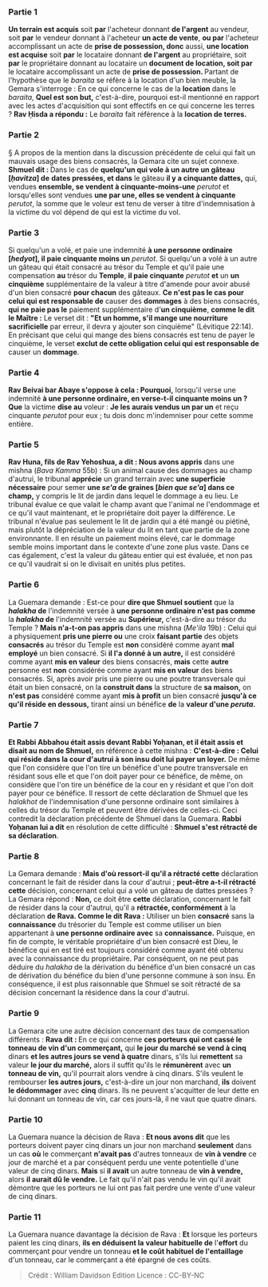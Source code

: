 
### Partie 1
<b>Un terrain est acquis</b> soit <b>par</b> l'acheteur donnant <b>de l'argent</b> au vendeur, soit <b>par</b> le vendeur donnant à l'acheteur <b>un acte de vente</b>, <b>ou par</b> l'acheteur accomplissant un acte de <b>prise de possession, donc</b> aussi, <b>une location est acquise</b> soit <b>par</b> le locataire donnant <b>de l'argent</b> au propriétaire, soit <b>par</b> le propriétaire donnant au locataire un <b>document de location, soit par</b> le locataire accomplissant un acte de <b>prise de possession. </b> Partant de l'hypothèse que le <i>baraita</i> se réfère à la location d'un bien meuble, la Gemara s'interroge : En ce qui concerne le cas de la <b>location</b> dans le <i>baraita</i>, <b>Quel est son but,</b> c'est-à-dire, pourquoi est-il mentionné en rapport avec les actes d'acquisition qui sont effectifs en ce qui concerne les terres ? <b>Rav Ḥisda a répondu :</b> Le <i>baraita</i> fait référence à la <b>location de terres.</b>

### Partie 2
§ A propos de la mention dans la discussion précédente de celui qui fait un mauvais usage des biens consacrés, la Gemara cite un sujet connexe. <b>Shmuel dit : </b> Dans le cas de <b>quelqu'un qui vole à un autre un gâteau [<i>ḥavitza</i>] de</b> <b>dates pressées, et dans</b> le gâteau <b>il y a cinquante dattes,</b> qui, vendues <b>ensemble, se vendent à cinquante-moins-une</b> <i>perutot</i> et lorsqu'elles sont vendues <b>une par une, elles se vendent à cinquante</b> <i>perutot</i>, la somme que le voleur est tenu de verser à titre d'indemnisation à la victime du vol dépend de qui est la victime du vol.

### Partie 3
Si quelqu'un a volé, et paie une indemnité <b>à une personne ordinaire [<i>hedyot</i>], il paie cinquante moins un</b> <i>perutot</i>. Si quelqu'un a volé à un autre un gâteau qui était consacré au trésor du Temple et qu'il paie une compensation <b>au</b> trésor du <b>Temple</b>, <b>il paie cinquante</b> <i>perutot</i> <b>et</b> un <b>un cinquième</b> supplémentaire de la valeur à titre d'amende pour avoir abusé d'un bien consacré <b>pour chacun</b> des gâteaux. <b>Ce n'est pas le cas pour celui qui est responsable de</b> causer des <b>dommages</b> à des biens consacrés, <b>qui ne paie pas le</b> paiement supplémentaire d'<b>un cinquième</b>, <b>comme le dit le Maître :</b> Le verset dit : <b>"Et un homme, s'il mange une nourriture sacrificielle</b> par erreur, il devra y ajouter son cinquième" (Lévitique 22:14). En précisant que celui qui mange des biens consacrés est tenu de payer le cinquième, le verset <b>exclut de cette obligation celui qui est responsable de</b> causer un <b>dommage</b>.

### Partie 4
<b>Rav Beivai bar Abaye s'oppose à cela : Pourquoi,</b> lorsqu'il verse une indemnité <b>à une personne ordinaire, en verse-t-il cinquante moins un ? Que</b> la victime <b>dise au</b> voleur : <b>Je les aurais vendus un par un</b> et reçu cinquante <i>perutot</i> pour eux ; tu dois donc m'indemniser pour cette somme entière.

### Partie 5
<b>Rav Huna, fils de Rav Yehoshua, a dit : Nous avons appris</b> dans une mishna (<i>Bava Kamma</i> 55b) : Si un animal cause des dommages au champ d'autrui, le tribunal <b>apprécie</b> un grand terrain avec <b>une superficie nécessaire</b> pour semer <b>une <i>se'a</i> de graines [<i>bien que se'a</i>] dans ce champ,</b> y compris le lit de jardin dans lequel le dommage a eu lieu. Le tribunal évalue ce que valait le champ avant que l'animal ne l'endommage et ce qu'il vaut maintenant, et le propriétaire doit payer la différence. Le tribunal n'évalue pas seulement le lit de jardin qui a été mangé ou piétiné, mais plutôt la dépréciation de la valeur du lit en tant que partie de la zone environnante. Il en résulte un paiement moins élevé, car le dommage semble moins important dans le contexte d'une zone plus vaste. Dans ce cas également, c'est la valeur du gâteau entier qui est évaluée, et non pas ce qu'il vaudrait si on le divisait en unités plus petites.

### Partie 6
La Guemara demande : Est-ce pour <b>dire que Shmuel soutient</b> que la <b><i>halakha</i> de</b> l'indemnité versée à <b>une personne ordinaire n'est pas comme</b> la <b><i>halakha</i> de</b> l'indemnité versée au <b>Supérieur,</b> c'est-à-dire au trésor du Temple ? <b>Mais n'a-t-on pas appris</b> dans une mishna (<i>Me'ila</i> 19b) : Celui qui a physiquement <b>pris une pierre ou</b> une croix <b>faisant partie</b> des objets <b>consacrés</b> au trésor du Temple est <b>non</b> considéré comme ayant <b>mal employé</b> un bien consacré. Si <b>il l'a donné à un autre,</b> il est considéré comme ayant <b>mis en valeur</b> des biens consacrés, <b>mais</b> cette <b>autre</b> personne est <b>non</b> considérée comme ayant <b>mis en valeur</b> des biens consacrés. Si, après avoir pris une pierre ou une poutre transversale qui était un bien consacré, on la <b>construit dans</b> la structure de <b>sa maison,</b> on <b>n'est pas</b> considéré comme ayant <b>mis à profit</b> un bien consacré <b>jusqu'à ce qu'il réside en dessous,</b> tirant ainsi un bénéfice <b>de</b> la <b>valeur d'une <i>peruta</i>.</b>

### Partie 7
<b>Et Rabbi Abbahou était assis devant Rabbi Yoḥanan, et il était assis et disait au nom de Shmuel,</b> en référence à cette mishna : <b>C'est-à-dire : Celui qui réside dans la cour d'autrui à son insu doit lui payer un loyer.</b> De même que l'on considère que l'on tire un bénéfice d'une poutre transversale en résidant sous elle et que l'on doit payer pour ce bénéfice, de même, on considère que l'on tire un bénéfice de la cour en y résidant et que l'on doit payer pour ce bénéfice. Il ressort de cette déclaration de Shmuel que les <i>halakhot</i> de l'indemnisation d'une personne ordinaire sont similaires à celles du trésor du Temple et peuvent être dérivées de celles-ci. Ceci contredit la déclaration précédente de Shmuel dans la Guemara. <b>Rabbi Yoḥanan lui a dit</b> en résolution de cette difficulté : <b>Shmuel s'est rétracté de sa déclaration</b>.

### Partie 8
La Gemara demande : <b>Mais d'où ressort-il</b> <b>qu'il a rétracté cette</b> déclaration concernant le fait de résider dans la cour d'autrui ; <b>peut-être a-t-il rétracté cette</b> décision, concernant celui qui a volé un gâteau de dattes pressées ? La Gemara répond : <b>Non,</b> ce doit être <b>cette</b> déclaration, concernant le fait de résider dans la cour d'autrui, qu'il a <b>rétractée, conformément</b> à la déclaration <b>de Rava. Comme le dit Rava :</b> Utiliser un bien <b>consacré</b> sans</b> la <b>connaissance</b> du trésorier du Temple est comme</b> utiliser un bien appartenant à <b>une personne ordinaire avec</b> sa <b>connaissance.</b> Puisque, en fin de compte, le véritable propriétaire d'un bien consacré est Dieu, le bénéfice qui en est tiré est toujours considéré comme ayant été obtenu avec la connaissance du propriétaire. Par conséquent, on ne peut pas déduire du <i>halakha</i> de la dérivation du bénéfice d'un bien consacré un cas de dérivation du bénéfice du bien d'une personne commune à son insu. En conséquence, il est plus raisonnable que Shmuel se soit rétracté de sa décision concernant la résidence dans la cour d'autrui.

### Partie 9
La Gemara cite une autre décision concernant des taux de compensation différents : <b>Rava dit : </b> En ce qui concerne <b>ces porteurs qui ont cassé le tonneau de vin d'un commerçant,</b> qui <b>le jour du marché se vend à cinq</b> dinars <b>et les autres jours se vend à quatre</b> dinars, s'ils lui <b>remettent</b> sa valeur <b>le jour du marché,</b> alors il suffit qu'ils le <b>rémunèrent</b> avec <b>un tonneau de vin,</b> qu'il pourrait alors vendre à cinq dinars. S'ils veulent le rembourser <b>les autres jours,</b> c'est-à-dire un jour non marchand, <b>ils</b> doivent <b>le dédommager</b> avec <b>cinq</b> dinars. Ils ne peuvent s'acquitter de leur dette en lui donnant un tonneau de vin, car ces jours-là, il ne vaut que quatre dinars.

### Partie 10
La Guemara nuance la décision de Rava : <b>Et nous avons dit</b> que les porteurs doivent payer cinq dinars un jour non marchand <b>seulement</b> dans un cas <b>où</b> le commerçant <b>n'avait pas</b> d'autres tonneaux de <b>vin à vendre</b> ce jour de marché et a par conséquent perdu une vente potentielle d'une valeur de cinq dinars. <b>Mais</b> si <b>il avait</b> un autre tonneau de <b>vin à vendre,</b> alors <b>il aurait dû le vendre.</b> Le fait qu'il n'ait pas vendu le vin qu'il avait démontre que les porteurs ne lui ont pas fait perdre une vente d'une valeur de cinq dinars.

### Partie 11
La Guemara nuance davantage la décision de Rava : <b>Et</b> lorsque les porteurs paient les cinq dinars, <b>ils en déduisent la</b> <b>valeur habituelle de</b> l'<b>effort</b> du commerçant pour vendre un tonneau <b>et le</b> <b>coût habituel de l'entaillage</b> d'un tonneau, car le commerçant a été épargné de ces coûts.

>Crédit : William Davidson Edition
>Licence : CC-BY-NC